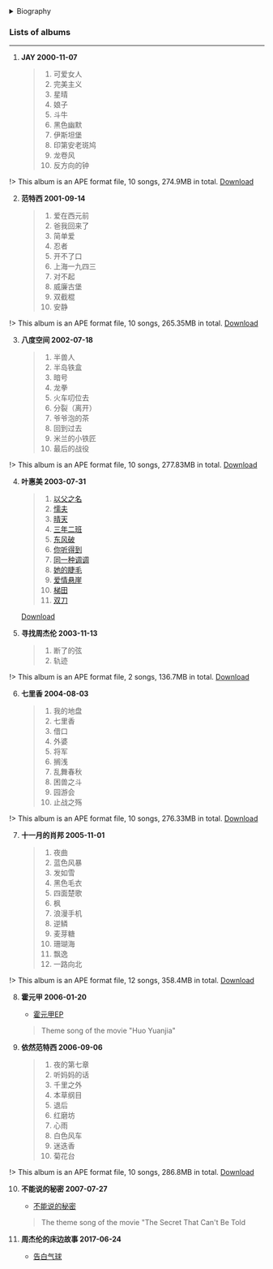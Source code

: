 <details>
<summary>Biography</summary>

![Jay Chou](https://thumbsnap.com/i/yHXQRfsE.jpg)

?> Jay Chou, born on January 18, 1979 in New Taipei City, Taiwan, and originally from Yongchun County, Quanzhou City, Fujian Province, China, is a Taiwanese pop singer, original musician, actor, director, and screenwriter. He released his debut album "Jay" in 2000, and his 2001 album "Fantaxi" established his fusion of Chinese and Western music styles. 2002 saw his "The One" world tour, and he was featured on the cover of Time Magazine in 2003. 2004 saw him win the World Music Awards In 2005, he won the Best New Artist Award at the Taiwan Golden Horse Awards and the Hong Kong Film Awards for his action film "Headword D", and the Best Selling Artist Award in China at the World Music Awards for three consecutive years since 2006, and the Outstanding Taiwanese Film of the Year Award at the Taiwan Golden Horse Awards in 2007 for his literary film "The Secret I Can't Tell", which he wrote and directed. In 2008, he won the Best Composer Award at the 19th Golden Melody Awards for his song "Celadon", and in 2009, he was selected as one of CNN's "25 Most Influential People in Asia" and won the Best Mandarin Male Singer Award at the 20th Golden Melody Awards. In 2011, he won the Golden Melody Award for Best Mandarin Male Singer again, and won the Golden Melody Award for Best Mandarin Album for the fourth time; in the same year, he starred in the Hollywood movie "The Green Hornet". In 2019, he started his "Carnival" world tour. In 2007, he founded Javelin Ltd. and in 2011, he became the designer of Asus notebooks and took a stake in the Hong Kong Culture and Communication Group. Jay is also a dedicated philanthropist and has made numerous donations to disaster-stricken areas in mainland China, donated to the Hope Primary School in 2008, and served as an ambassador for China's anti-drug campaign in 2014.

</details>


### Lists of albums
---

1. **JAY 2000-11-07**

    > 1. 可爱女人
    > 2. 完美主义
    > 3. 星晴
    > 4. 娘子
    > 5. 斗牛
    > 6. 黑色幽默
    > 7. 伊斯坦堡
    > 8. 印第安老斑鸠
    > 9. 龙卷风
    > 10. 反方向的钟

!> This album is an APE format file, 10 songs, 274.9MB in total.   [Download](https://e1.pcloud.link/publink/show?code=XZtAn4Zhkd9uk7iHyBbK8BYchwGcSReVaYV)

2. **范特西 2001-09-14**

    > 1. 爱在西元前
    > 2. 爸我回来了
    > 3. 简单爱
    > 4. 忍者
    > 5. 开不了口
    > 6. 上海一九四三
    > 7. 对不起
    > 8. 威廉古堡
    > 9. 双截棍
    > 10. 安静
    >

!> This album is an APE format file, 10 songs, 265.35MB in total.   [Download](https://e1.pcloud.link/publink/show?code=XZREn4ZLR2e03FvOoFeWI3QhTYXBHE4vnFy)

3. **八度空间 2002-07-18**

    > 1. 半兽人
    > 2. 半岛铁盒
    > 3. 暗号
    > 4. 龙拳
    > 5. 火车叨位去
    > 6. 分裂（离开）
    > 7. 爷爷泡的茶
    > 8. 回到过去
    > 9. 米兰的小铁匠
    > 10. 最后的战役
    >

!> This album is an APE format file, 10 songs, 277.83MB in total.   [Download](https://e1.pcloud.link/publink/show?code=XZHEn4Ztwhir7OLutQyDGFahO6MsXAbNAPk)

4. **叶惠美 2003-07-31** 

    > 1. [以父之名](https://e1.pcloud.link/publink/show?code=XZnDn4Z3hB2NxtLmd81AKqtT8UuY0580dTV)
    > 2. [懦夫](https://e1.pcloud.link/publink/show?code=XZDDn4ZGCUJuuIwQmXMk6IEnT4VoJMWC9Cy)
    > 3. [晴天](https://e1.pcloud.link/publink/show?code=XZWDn4Zcdaj40wEyoFttm5szIAiy87X5bIk)
    > 4. [三年二班](https://e1.pcloud.link/publink/show?code=XZPDn4ZUtXnqnqWpCyzjRxRk28MCu18s2ek)
    > 5. [东风破](https://e1.pcloud.link/publink/show?code=XZtDn4ZNfRQtEyV9fF6XlyS1gTAy4kyQurX)
    > 6. [你听得到](https://e1.pcloud.link/publink/show?code=XZuDn4Zfola8fvIQEJCT9HQSGuCAHbfbEGk)
    > 7. [同一种调调](https://e1.pcloud.link/publink/show?code=XZEDn4ZBC2VFdLSmdS58LSrKUKzM4rvNFbV)
    > 8. [她的睫毛](https://e1.pcloud.link/publink/show?code=XZODn4Zlg5B6xjrrKS83K3wimkpMmtu5Ll7)
    > 9. [爱情悬崖](https://e1.pcloud.link/publink/show?code=XZIDn4ZtdKpPCtQycjHR4eHhlK8QJNrEx5X)
    > 10. [梯田](https://e1.pcloud.link/publink/show?code=XZNDn4ZlgGg0BCdLbXYsHyXbX4usuhvRzLV)
    > 11. [双刀](https://e1.pcloud.link/publink/show?code=XZGDn4ZEEJDsVnvaY4ERstAUIvFqz3aGnRy)
    > 
    [Download]()
5. **寻找周杰伦 2003-11-13**
    > 1. 断了的弦
    > 2. 轨迹

!> This album is an APE format file, 2 songs, 136.7MB in total.   [Download](https://e1.pcloud.link/publink/show?code=XZeAn4ZoEYMNUYPM5BrNUPTTlkBdSY3UjUy)

6. **七里香 2004-08-03**

    > 1. 我的地盘
    > 2. 七里香
    > 3. 借口
    > 4. 外婆
    > 5. 将军
    > 6. 搁浅
    > 7. 乱舞春秋
    > 8. 困兽之斗
    > 9. 园游会
    > 10. 止战之殇
    >

!> This album is an APE format file, 10 songs, 276.33MB in total.   [Download](https://e1.pcloud.link/publink/show?code=XZDOn4ZcaXQRaUmddbGzDxE5MQ9qb2CvN97)

7. **十一月的肖邦 2005-11-01**
    > 1. 夜曲
    > 2. 蓝色风暴
    > 3. 发如雪
    > 4. 黑色毛衣
    > 5. 四面楚歌
    > 6. 枫
    > 7. 浪漫手机
    > 8. 逆鳞
    > 9. 麦芽糖
    > 10. 珊瑚海
    > 11. 飘逸
    > 12. 一路向北

!> This album is an APE format file, 12 songs, 358.4MB in total.   [Download](https://e1.pcloud.link/publink/show?code=XZhOn4ZnJReMDYLHnJ8cogTMH716hbBBhS7)

8. **霍元甲 2006-01-20**
    - [霍元甲EP](https://e1.pcloud.link/publink/show?code=XZfnn4ZuIaXkXE5rY0rogYmoNY7l8ytG327)
    > Theme song of the movie "Huo Yuanjia"

9. **依然范特西 2006-09-06**

    > 1. 夜的第七章
    > 2. 听妈妈的话
    > 3. 千里之外
    > 4. 本草纲目
    > 5. 退后
    > 6. 红磨坊
    > 7. 心雨
    > 8. 白色风车
    > 9. 迷迭香
    > 10. 菊花台

!> This album is an APE format file, 10 songs, 286.8MB in total.   [Download](https://e1.pcloud.link/publink/show?code=XZr3n4Z0aT8xTnf7s5wEzifnMca8mNbvEr7)

10. **不能说的秘密 2007-07-27**
    - [不能说的秘密](https://e1.pcloud.link/publink/show?code=XZF3n4ZGUI7x0FgzRQGOM8DQi2NQLzfrYk0)
    > The theme song of the movie "The Secret That Can't Be Told

11. **周杰伦的床边故事 2017-06-24**
    - [告白气球](https://e1.pcloud.link/publink/show?code=XZjnn4ZTj1UajjN7z0sKANWn5IVDfMQR7RX)
